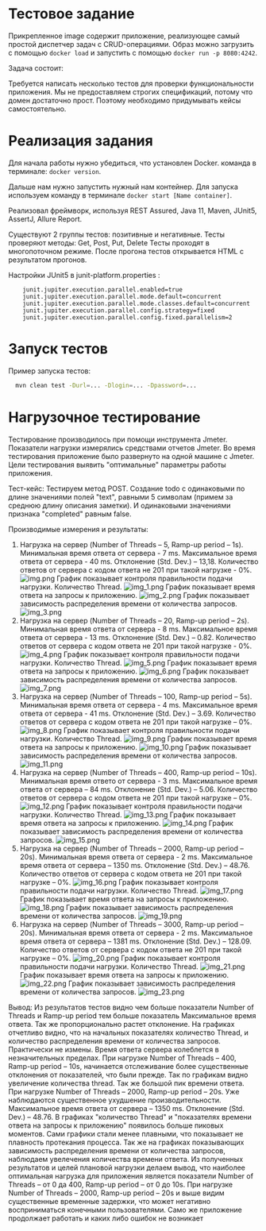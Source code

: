 # Тестовое задание

Прикрепленное image содержит приложение, реализующее самый простой диспетчер задач с CRUD-операциями. Образ можно загрузить с помощью `docker load` и запустить с помощью `docker run -p 8080:4242`.

Задача состоит:

Требуется написать несколько тестов для проверки функциональности приложения. Мы не предоставляем строгих спецификаций, потому что домен достаточно прост. Поэтому необходимо придумывать кейсы самостоятельно.

# Реализация задания

Для начала работы нужно убедиться, что установлен Docker.
команда в терминале: `docker version`.

Дальше нам нужно запустить нужный нам контейнер.
Для запуска используем команду в терминале `docker start [Name container]`.


Реализовал фреймворк, используя REST Assured, Java 11, Maven, JUnit5, AssertJ, Allure Report.

Существуют 2 группы тестов: позитивные и негативные.
Тесты проверяют методы: Get, Post, Put, Delete
Тесты проходят в многопоточном режиме.
После прогона тестов открывается HTML с результатом прогонов.

Настройки JUnit5 в junit-platform.properties :
```
    junit.jupiter.execution.parallel.enabled=true
    junit.jupiter.execution.parallel.mode.default=concurrent
    junit.jupiter.execution.parallel.mode.classes.default=concurrent
    junit.jupiter.execution.parallel.config.strategy=fixed
    junit.jupiter.execution.parallel.config.fixed.parallelism=2
``` 


# Запуск тестов

Пример запуска тестов:
```bash
  mvn clean test -Durl=... -Dlogin=... -Dpassword=...
```
# Нагрузочное тестирование

Тестирование производилось при помощи инструмента Jmeter.
Показатели нагрузки измерялись средствами отчетов Jmeter.
Во время тестирования приложение было развернуто на одной машине с Jmeter.
Цели тестирования выявить "оптимальные" параметры работы приложения. 

Тест-кейс:
Тестируем метод POST.
Создание todo с одинаковыми по длине значениями полей "text", равными 5 символам (примем за среднюю длину описания заметки). И одинаковыми значениями признака "completed" равным false.


Производимые измерения и результаты:
1.	Нагрузка на сервер (Number of Threads – 5, Ramp-up period – 1s).
      Минимальная время ответа от сервера - 7 ms.
      Максимальное время ответа от сервера - 40 ms.
      Отклонение (Std. Dev.) – 13,18.
      Количество ответов от сервера с кодом ответа не 201 при такой нагрузке - 0%.
      ![img.png](https://user-images.githubusercontent.com/82676512/246671471-9465f512-206f-4dec-9e14-758dc203791e.png)
      График показывает контроля правильности подачи нагрузки. Количество Thread.
      ![img_1.png](img_1.png)
      График показывает время ответа на запросы к приложению.
      ![img_2.png](img_2.png)
      График показывает зависимость распределения времени от количества запросов.
      ![img_3.png](img_3.png)
2.	Нагрузка на сервер (Number of Threads – 20, Ramp-up period – 2s).
      Минимальная время ответа от сервера - 8 ms.
      Максимальное время ответа от сервера - 13 ms.
      Отклонение (Std. Dev.) – 0.82.
      Количество ответов от сервера с кодом ответа не 201 при такой нагрузке - 0%.
      ![img_4.png](img_4.png)
      График показывает контроля правильности подачи нагрузки. Количество Thread.
      ![img_5.png](img_5.png)
      График показывает время ответа на запросы к приложению.
      ![img_6.png](img_6.png)
      График показывает зависимость распределения времени от количества запросов.
      ![img_7.png](img_7.png)
3.	Нагрузка на сервер (Number of Threads – 100, Ramp-up period – 5s).
      Минимальная время ответа от сервера - 4 ms.
      Максимальное время ответа от сервера - 41 ms.
      Отклонение (Std. Dev.) – 3.69.
      Количество ответов от сервера с кодом ответа не 201 при такой нагрузке – 0%.
      ![img_8.png](img_8.png)
      График показывает контроля правильности подачи нагрузки. Количество Thread.
      ![img_9.png](img_9.png)
      График показывает время ответа на запросы к приложению.
      ![img_10.png](img_10.png)
      График показывает зависимость распределения времени от количества запросов.
      ![img_11.png](img_11.png)
4.	Нагрузка на сервер (Number of Threads – 400, Ramp-up period – 10s).
      Минимальная время ответо от сервера - 3 ms.
      Максимальное время ответа от сервера – 84 ms.
      Отклонение (Std. Dev.) – 5.06.
      Количество ответов от сервера с кодом ответа не 201 при такой нагрузке – 0%.
      ![img_12.png](img_12.png)
      График показывает контроля правильности подачи нагрузки. Количество Thread.
      ![img_13.png](img_13.png)
      График показывает время ответа на запросы к приложению.
      ![img_14.png](img_14.png)
      График показывает зависимость распределения времени от количества запросов.
      ![img_15.png](img_15.png)
5.	Нагрузка на сервер (Number of Threads – 2000, Ramp-up period – 20s).
      Минимальная время ответа от сервера - 2 ms.
      Максимальное время ответа от сервера – 1350 ms.
      Отклонение (Std. Dev.) – 48.76.
      Количество ответов от сервера с кодом ответа не 201 при такой нагрузке – 0%.
      ![img_16.png](img_16.png)
      График показывает контроля правильности подачи нагрузки. Количество Thread.
      ![img_17.png](img_17.png)
      График показывает время ответа на запросы к приложению.
      ![img_18.png](img_18.png)
      График показывает зависимость распределения времени от количества запросов.
      ![img_19.png](img_19.png)
6.	Нагрузка на сервер (Number of Threads – 3000, Ramp-up period – 20s).
      Минимальная время ответа от сервера - 2 ms.
      Максимальное время ответа от сервера – 1381 ms.
      Отклонение (Std. Dev.) – 128.09.
      Количество ответов от сервера с кодом ответа не 201 при такой нагрузке – 0%.
      ![img_20.png](img_20.png)
      График показывает контроля правильности подачи нагрузки. Количество Thread.
      ![img_21.png](img_21.png)
      График показывает время ответа на запросы к приложению.
      ![img_22.png](img_22.png)
      График показывает зависимость распределения времени от количества запросов.
      ![img_23.png](img_23.png)

Вывод: Из результатов тестов видно чем больше показатели Number of Threads и Ramp-up period тем больше показатель 
Максимальное время ответа. Так же пропорционально растет отклонение. На графиках отчетливо видно, что на начальных 
показателях количество Thread, и количество распределения времени от количества запросов. Практически не измены. 
Время ответа сервера колеблется в незначительных пределах. При нагрузке Number of Threads – 400, Ramp-up period – 10s,
начинается отслеживание более существенные отклонения от показателей, что были прежде. Так по графикам видно увеличение
количества thread. Так же большой пик времени ответа. При нагрузке Number of Threads – 2000, Ramp-up period – 20s.
Уже наблюдаются существенное ухудшение производительности. Максимальное время ответа от сервера – 1350 ms. 
Отклонение (Std. Dev.) – 48.76. В графиках "количество Thread" и "показателях времени ответа на запросы к приложению"
появилось больше пиковых моментов. Сами графики стали менее плавными, что показывает не плавность протекания процесса.
Так же на графиках показывающих зависимость распределения времени от количества запросов, наблюдаем увелечения количества
времени ответа.
Из полученных результатов и целей плановой нагрузки делаем вывод, что наиболее оптимальная нагрузка для приложения является показатели 
Number of Threads – от 0 да 400, Ramp-up period – от 0 до 10s. При нагрузке Number of Threads – 2000, Ramp-up period – 20s
и выше видим существенные временные задержки, что может негативно восприниматься конечными пользователями. Само же приложение
продолжает работать и каких либо ошибок не возникает


